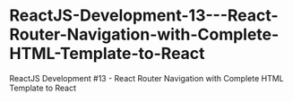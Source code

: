 # ReactJS-Development-13---React-Router-Navigation-with-Complete-HTML-Template-to-React
ReactJS Development #13 - React Router Navigation with Complete HTML Template to React
